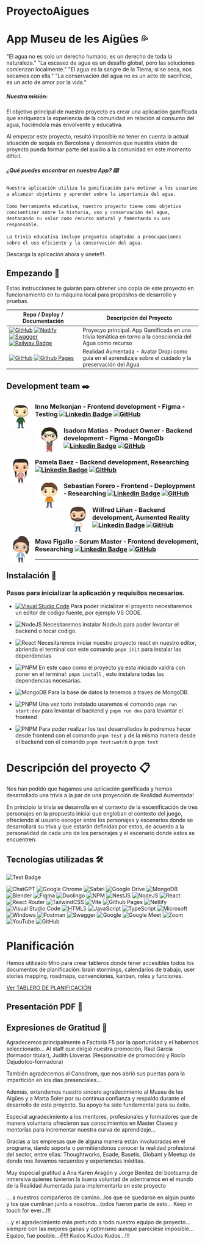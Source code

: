 # ProyectoAigues
# App Museu de les Aigües 💦 

"El agua no es solo un derecho humano, es un derecho de toda la naturaleza."
"La escasez de agua es un desafío global, pero las soluciones comienzan localmente."
"El agua es la sangre de la Tierra; si se seca, nos secamos con ella."
"La conservación del agua no es un acto de sacrificio, es un acto de amor por la vida."

##### Nuestra misión:
El objetivo principal de nuestro proyecto es crear una aplicación gamificada que enriquezca la experiencia de la comunidad en relación al consumo del agua, haciéndola más envolvente y educativa.

Al empezar este proyecto, resultó imposible no tener en cuenta la actual situación de sequía en Barcelona y deseamos que nuestra visión de proyecto pueda formar parte del auxilio a la comunidad en este momento difícil.

##### ¿Qué puedes encontrar en nuestra App? ⌨️

    Nuestra aplicación utiliza la gamificación para motivar a los usuarios 
    a alcanzar objetivos y aprender sobre la importancia del agua. 

    Como herramienta educativa, nuestro proyecto tiene como objetivo 
    concientizar sobre la historia, uso y conservación del agua, 
    destacando su valor como recurso natural y fomentando su uso responsable. 
    
    La trivia educativa incluye preguntas adaptadas a preocupaciones 
    sobre el uso eficiente y la conservación del agua.



Descarga la aplicación ahora y únete!!!.


## Empezando 🚀

Estas instrucciones te guiarán para obtener una copia de este proyecto en funcionamiento en tu máquina local para propósitos de desarrollo y pruebas.


| Repo / Deploy / Documentación   | Descripción del Proyecto                                                                           |
| -------- | ------------------------------------------------------------------------------------- 
| [![GitHub](https://img.shields.io/badge/github-%23121011.svg?style=for-the-badge&logo=github&logoColor=white)](https://github.com/Codecrafters06/ProyectoAigues) [![Netlify](https://img.shields.io/badge/netlify-%23000000.svg?style=for-the-badge&logo=netlify&logoColor=#00C7B7)](https://museodelasaiguas.netlify.app/) [![Swagger](https://img.shields.io/badge/-Swagger-%23Clojure?style=for-the-badge&logo=swagger&logoColor=white)](https://proyectoaigues-production.up.railway.app/api) [![Railway Badge](https://img.shields.io/badge/Railway-0B0D0E?logo=railway&logoColor=fff&style=for-the-badge)](https://museudelesaigues.up.railway.app) | Proyecyo principal. App Gamificada en una trivia temática en torno a la consciencia del Agua como recurso|
[![GitHub](https://img.shields.io/badge/github-%23121011.svg?style=for-the-badge&logo=github&logoColor=white)](https://github.com/Codecrafters06/DropiAR)  [	![Github Pages](https://img.shields.io/badge/github%20pages-121013?style=for-the-badge&logo=github&logoColor=white)](https://codecrafters06.github.io/DropiAR/)| Realidad Aumentada - Avatar Dropi como guía en el aprendizaje sobre el cuidado y la preservación del Agua|

## Development team ✒️

<img src="./client/public/Inno-20240406002516.png" align="left" height="75" />

### Inno Melkonjan - Frontend development - Figma - Testing [![Linkedin Badge](https://img.shields.io/badge/-LINKEDIN-0e76a8?style=flat&logo=Linkedin&logoColor=white)](https://www.linkedin.com/in/inno-melkonjan/ "Connect on LinkedIn") [![GitHub](https://img.shields.io/badge/github-%23121011.svg?style=for-the-badge&logo=github&logoColor=white)](https://github.com/Innovaton0)

<img src="./client/public/isa-20240406002510.png" align="left" height="75" />

### Isadora Matías - Product Owner - Backend development - Figma - MongoDb [![Linkedin Badge](https://img.shields.io/badge/-LINKEDIN-0e76a8?style=flat&logo=Linkedin&logoColor=white)](https://www.linkedin.com/in/isadoramatias/ "Connect on LinkedIn") [![GitHub](https://img.shields.io/badge/github-%23121011.svg?style=for-the-badge&logo=github&logoColor=white)](https://github.com/IsadoraMatias)

<img src="./client/public/pam-20240406002340.png" align="left" height="75" />

### Pamela Baez - Backend development, Researching [![Linkedin Badge](https://img.shields.io/badge/-LINKEDIN-0e76a8?style=flat&logo=Linkedin&logoColor=white)](https://www.linkedin.com/in/pamela-baez-/ "Connect on LinkedIn") [![GitHub](https://img.shields.io/badge/github-%23121011.svg?style=for-the-badge&logo=github&logoColor=white)](https://github.com/pamelab182)

<img src="./client/public/sebastian-20240406002346.png" align="left" height="75" />

### Sebastian Forero - Frontend - Deploypment - Researching [![Linkedin Badge](https://img.shields.io/badge/-LINKEDIN-0e76a8?style=flat&logo=Linkedin&logoColor=white)](https://www.linkedin.com/in/sebasti%C3%A1nforerogiraldo/ "Connect on LinkedIn") [![GitHub](https://img.shields.io/badge/github-%23121011.svg?style=for-the-badge&logo=github&logoColor=white)](https://github.com/sefogi)

<img src="./client/public/will-20240406002459.png" align="left" height="75" />

### Wilfred Liñan - Backend development, Aumented Reality [![Linkedin Badge](https://img.shields.io/badge/-LINKEDIN-0e76a8?style=flat&logo=Linkedin&logoColor=white)](https://www.linkedin.com/in/wilfredolinan/ "Connect on LinkedIn") [![GitHub](https://img.shields.io/badge/github-%23121011.svg?style=for-the-badge&logo=github&logoColor=white)](https://github.com/wilpipe)

<img src="./client/public/mava-20240406002346.png" align="left" height="75" />

### Mava Figallo - Scrum Master - Frontend development, Researching [![Linkedin Badge](https://img.shields.io/badge/-LINKEDIN-0e76a8?style=flat&logo=Linkedin&logoColor=white)](https://github.com/mavafiza "Connect on LinkedIn") [![GitHub](https://img.shields.io/badge/github-%23121011.svg?style=for-the-badge&logo=github&logoColor=white)](https://github.com/mavafiza) 

---
## Instalación 🔧
### Pasos para inicializar la aplicación y requisitos necesarios.

- [![Visual Studio Code](https://img.shields.io/badge/Visual%20Studio%20Code-0078d7.svg?style=for-the-badge&logo=visual-studio-code&logoColor=white)](https://code.visualstudio.com/download) Para poder inicializar el proyecto necesitaremos un editor de codigo fuente, por ejemplo VS CODE. 


- ![NodeJS](https://img.shields.io/badge/node.js-6DA55F?style=for-the-badge&logo=node.js&logoColor=white) Necesitaremos instalar NodeJs para poder levantar el backend o tocar codigo.

- ![React](https://img.shields.io/badge/react-%2320232a.svg?style=for-the-badge&logo=react&logoColor=%2361DAFB) Necesitaremos iniciar nuestro proyecto react en nuestro editor, abriendo el terminal con este comando ```pnpm init``` para instalar las dependencias

- ![PNPM](https://img.shields.io/badge/pnpm-%234a4a4a.svg?style=for-the-badge&logo=pnpm&logoColor=f69220) En este caso como el proyecto ya esta iniciado valdra con poner en el terminal: ```pnpm install```  , esto instalara todas las dependencias necesarias.

- ![MongoDB](https://img.shields.io/badge/MongoDB-%234ea94b.svg?style=for-the-badge&logo=mongodb&logoColor=white) Para la base de datos la tenemos a traves de MongoDB.


- ![PNPM](https://img.shields.io/badge/pnpm-%234a4a4a.svg?style=for-the-badge&logo=pnpm&logoColor=f69220) Una vez todo instalado usaremos el comando ```pnpm run start:dev``` para levantar el backend y ```pnpm run dev``` para levantar el frontend

- ![PNPM](https://img.shields.io/badge/pnpm-%234a4a4a.svg?style=for-the-badge&logo=pnpm&logoColor=f69220) Para poder realizar los test desarrollados lo podremos hacer desde frontend con el comando ```pnpm test``` y de la misma manera desde el backend con el comando ```pnpm test:watch``` o ```pnpm test``` 


#  Descripción del proyecto 📋
Nos han pedido que hagamos una aplicación gamificada y hemos desarrollado una trivia a la par de una proyección de Realidad Aumentada!

En principio la trivia se desarrolla en el contexto de la escenificación de tres personajes en la propuesta inicial que engloban el contexto del juego, ofreciendo al usuario escoger entre los personajes y escenarios donde se desarrollará su triva y que estarán definidas por estos, de acuerdo a la personalidad de cada uno de los personajes y el escenario donde estos se encuentren.

## Tecnologías utilizadas 🛠️
![Test Badge](https://img.shields.io/badge/Tests-React%20%2B%20Vite-blue?style=flat-square&logo=react&logoColor=61dafb&logoWidth=20) 


![ChatGPT](https://img.shields.io/badge/chatGPT-74aa9c?style=for-the-badge&logo=openai&logoColor=white) ![Google Chrome](https://img.shields.io/badge/Google%20Chrome-4285F4?style=for-the-badge&logo=GoogleChrome&logoColor=white) ![Safari](https://img.shields.io/badge/Safari-000000?style=for-the-badge&logo=Safari&logoColor=white) ![Google Drive](https://img.shields.io/badge/Google%20Drive-4285F4?style=for-the-badge&logo=googledrive&logoColor=white) ![MongoDB](https://img.shields.io/badge/MongoDB-%234ea94b.svg?style=for-the-badge&logo=mongodb&logoColor=white) ![Blender](https://img.shields.io/badge/blender-%23F5792A.svg?style=for-the-badge&logo=blender&logoColor=white) 	![Figma](https://img.shields.io/badge/figma-%23F24E1E.svg?style=for-the-badge&logo=figma&logoColor=white) ![Duolingo](https://img.shields.io/badge/Duolingo-%234DC730.svg?style=for-the-badge&logo=Duolingo&logoColor=white) 	![NPM](https://img.shields.io/badge/NPM-%23CB3837.svg?style=for-the-badge&logo=npm&logoColor=white) ![NestJS](https://img.shields.io/badge/nestjs-%23E0234E.svg?style=for-the-badge&logo=nestjs&logoColor=white) ![NodeJS](https://img.shields.io/badge/node.js-6DA55F?style=for-the-badge&logo=node.js&logoColor=white) 	![React](https://img.shields.io/badge/react-%2320232a.svg?style=for-the-badge&logo=react&logoColor=%2361DAFB) ![React Router](https://img.shields.io/badge/React_Router-CA4245?style=for-the-badge&logo=react-router&logoColor=white) ![TailwindCSS](https://img.shields.io/badge/tailwindcss-%2338B2AC.svg?style=for-the-badge&logo=tailwind-css&logoColor=white) ![Vite](https://img.shields.io/badge/vite-%23646CFF.svg?style=for-the-badge&logo=vite&logoColor=white) ![Github Pages](https://img.shields.io/badge/github%20pages-121013?style=for-the-badge&logo=github&logoColor=white) ![Netlify](https://img.shields.io/badge/netlify-%23000000.svg?style=for-the-badge&logo=netlify&logoColor=#00C7B7) ![Visual Studio Code](https://img.shields.io/badge/Visual%20Studio%20Code-0078d7.svg?style=for-the-badge&logo=visual-studio-code&logoColor=white) 	![HTML5](https://img.shields.io/badge/html5-%23E34F26.svg?style=for-the-badge&logo=html5&logoColor=white) ![JavaScript](https://img.shields.io/badge/javascript-%23323330.svg?style=for-the-badge&logo=javascript&logoColor=%23F7DF1E) ![TypeScript](https://img.shields.io/badge/typescript-%23007ACC.svg?style=for-the-badge&logo=typescript&logoColor=white)  ![Microsoft](https://img.shields.io/badge/Microsoft-0078D4?style=for-the-badge&logo=microsoft&logoColor=white) 	![Windows](https://img.shields.io/badge/Windows-0078D6?style=for-the-badge&logo=windows&logoColor=white) ![Postman](https://img.shields.io/badge/Postman-FF6C37?style=for-the-badge&logo=postman&logoColor=white) ![Swagger](https://img.shields.io/badge/-Swagger-%23Clojure?style=for-the-badge&logo=swagger&logoColor=white) ![Google](https://img.shields.io/badge/google-4285F4?style=for-the-badge&logo=google&logoColor=white) ![Google Meet](https://img.shields.io/badge/Google%20Meet-00897B?style=for-the-badge&logo=google-meet&logoColor=white) ![Zoom](https://img.shields.io/badge/Zoom-2D8CFF?style=for-the-badge&logo=zoom&logoColor=white) 	![YouTube](https://img.shields.io/badge/YouTube-%23FF0000.svg?style=for-the-badge&logo=YouTube&logoColor=white) ![GitHub](https://img.shields.io/badge/github-%23121011.svg?style=for-the-badge&logo=github&logoColor=white) 



# Planificación
Hemos utilizado Miro para crear tableros donde tener accesibles todos los documentos de planificación: brain stormings, calendarios de trabajo, user stories mapping, roadmaps, convenciones, kanban, roles y funciones.

[Ver TABLERO DE PLANIFICACIÓN ](https://miro.com/app/board/uXjVNjDp9r8=/)




## Presentación PDF 📄

## Expresiones de Gratitud 🎁

Agradecemos principalmente a Factoriá F5 por la oportunidad y el habernos seleccionado...
Al staff que dirigió nuestra promoción, Raúl García (formador titular), Judith Lloveras (Responsable de promoción) y Rocío Cejudo(co-formadora) 

También agradecemos al Canodrom, que nos abrió sus puertas para la impartición en los días presenciales...

Además, extendemos nuestro sincero agradecimiento al Museu de les Aigües y a Marta Soler por su continua confianza y respaldo durante el desarrollo de este proyecto. Su apoyo ha sido fundamental para su éxito.

Especial agradecimiento a los mentores, profesionales y formadores que de manera voluntaria ofrecieron sus conocimientos en Master Clases y mentorías para incrementar nuestra curva de aprendizaje...

Gracias a las empresas que de alguna manera están involucradas en el programa, dando soporte o permitiéndonos conocer la realidad profesional del sector, entre ellas: Thoughtworks, Esade, Basetis, Globant y Meetup de donde nos llevamos recuerdos y experiencias inéditas.

Muy especial gratitud a Ana Karen Aragón y Jorge Benitez del bootcamp de inmersiva quienes tuvieron la buena voluntad de adentrarnos en el mundo de la Realidad Aumentada para implementarla en este proyecto 

... a nuestros compañeros de camino...los que se quedaron en algún punto y los que cumlinan junto a nosotros...todos fueron parte de esto... Keep in touch for ever...!!!

...y el agradecimiento más profundo a todo nuestro equipo de proyecto... siempre con las mejores ganas y optimismo aunque pareciese imposible... Equipo, fue posible...✌!!! Kudos Kudos Kudos...!!!


